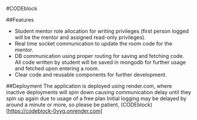 #CODEblock

##Features
  * Student mentor role allocation for writing privileges (first person logged will be the mentor and assigned read-only privileges).
  * Real time socket communication to update the room code for the mentor.
  * DB communication using proper routing for saving and fetching code. All code written by student will be saved in mongodb for further usage and fetched upon entering a room.
  * Clear code and reusable components for further development.

##Deployment
The application is deployed using render.com, where inactive deployments will spin down causing communication delay until they spin up again due to usage of a free plan
Initial logging may be delayed by around a minute or more, so please be patient,
(CODEblock)[https://codeblock-0vyg.onrender.com]
